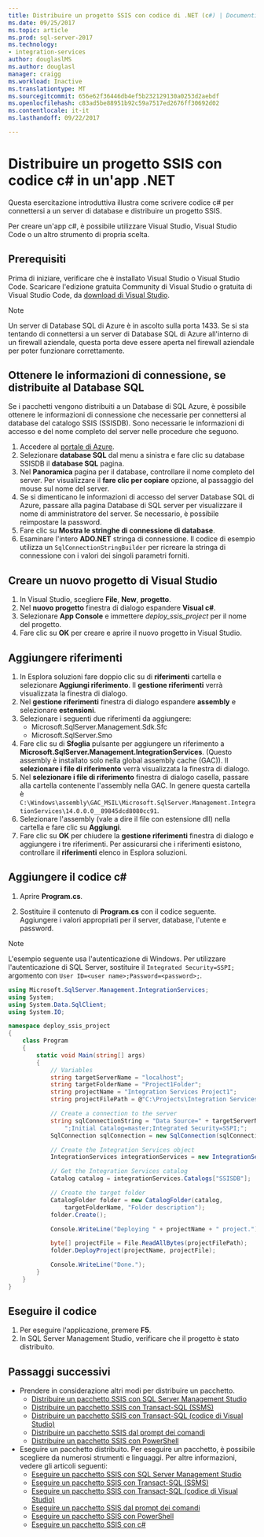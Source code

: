 ```yaml
---
title: Distribuire un progetto SSIS con codice di .NET (c#) | Documenti Microsoft
ms.date: 09/25/2017
ms.topic: article
ms.prod: sql-server-2017
ms.technology:
- integration-services
author: douglaslMS
ms.author: douglasl
manager: craigg
ms.workload: Inactive
ms.translationtype: MT
ms.sourcegitcommit: 656e62f36446db4ef5b232129130a0253d2aebdf
ms.openlocfilehash: c83ad5be88951b92c59a7517ed2676ff30692d02
ms.contentlocale: it-it
ms.lasthandoff: 09/22/2017

---
```

# <a name="deploy-an-ssis-project-with-c-code-in-a-net-app"></a>Distribuire un progetto SSIS con codice c# in un'app .NET
Questa esercitazione introduttiva illustra come scrivere codice c# per connettersi a un server di database e distribuire un progetto SSIS.

Per creare un'app c#, è possibile utilizzare Visual Studio, Visual Studio Code o un altro strumento di propria scelta.

## <a name="prerequisites"></a>Prerequisiti

Prima di iniziare, verificare che è installato Visual Studio o Visual Studio Code. Scaricare l'edizione gratuita Community di Visual Studio o gratuita di Visual Studio Code, da [download di Visual Studio](https://www.visualstudio.com/downloads/).

> [!NOTE]
> Un server di Database SQL di Azure è in ascolto sulla porta 1433. Se si sta tentando di connettersi a un server di Database SQL di Azure all'interno di un firewall aziendale, questa porta deve essere aperta nel firewall aziendale per poter funzionare correttamente.

## <a name="get-the-connection-info-if-deployed-to-sql-database"></a>Ottenere le informazioni di connessione, se distribuite al Database SQL 

Se i pacchetti vengono distribuiti a un Database di SQL Azure, è possibile ottenere le informazioni di connessione che necessarie per connettersi al database del catalogo SSIS (SSISDB). Sono necessarie le informazioni di accesso e del nome completo del server nelle procedure che seguono.

1. Accedere al [portale di Azure](https://portal.azure.com/).
2. Selezionare **database SQL** dal menu a sinistra e fare clic su database SSISDB il **database SQL** pagina. 
3. Nel **Panoramica** pagina per il database, controllare il nome completo del server. Per visualizzare il **fare clic per copiare** opzione, al passaggio del mouse sul nome del server. 
4. Se si dimenticano le informazioni di accesso del server Database SQL di Azure, passare alla pagina Database di SQL server per visualizzare il nome di amministratore del server. Se necessario, è possibile reimpostare la password.
5. Fare clic su **Mostra le stringhe di connessione di database**.
6. Esaminare l'intero **ADO.NET** stringa di connessione. Il codice di esempio utilizza un `SqlConnectionStringBuilder` per ricreare la stringa di connessione con i valori dei singoli parametri forniti.

## <a name="create-a-new-visual-studio-project"></a>Creare un nuovo progetto di Visual Studio

1. In Visual Studio, scegliere **File**, **New**, **progetto**. 
2. Nel **nuovo progetto** finestra di dialogo espandere **Visual c#**.
3. Selezionare **App Console** e immettere *deploy_ssis_project* per il nome del progetto.
4. Fare clic su **OK** per creare e aprire il nuovo progetto in Visual Studio.

## <a name="add-references"></a>Aggiungere riferimenti
1. In Esplora soluzioni fare doppio clic su di **riferimenti** cartella e selezionare **Aggiungi riferimento**. Il **gestione riferimenti** verrà visualizzata la finestra di dialogo.
2. Nel **gestione riferimenti** finestra di dialogo espandere **assembly** e selezionare **estensioni**.
3. Selezionare i seguenti due riferimenti da aggiungere:
    -   Microsoft.SqlServer.Management.Sdk.Sfc
    -   Microsoft.SqlServer.Smo
4. Fare clic su di **Sfoglia** pulsante per aggiungere un riferimento a **Microsoft.SqlServer.Management.IntegrationServices**. (Questo assembly è installato solo nella global assembly cache (GAC)). Il **selezionare i file di riferimento** verrà visualizzata la finestra di dialogo.
5. Nel **selezionare i file di riferimento** finestra di dialogo casella, passare alla cartella contenente l'assembly nella GAC. In genere questa cartella è `C:\Windows\assembly\GAC_MSIL\Microsoft.SqlServer.Management.IntegrationServices\14.0.0.0__89845dcd8080cc91`.
6. Selezionare l'assembly (vale a dire il file con estensione dll) nella cartella e fare clic su **Aggiungi**.
7. Fare clic su **OK** per chiudere la **gestione riferimenti** finestra di dialogo e aggiungere i tre riferimenti. Per assicurarsi che i riferimenti esistono, controllare il **riferimenti** elenco in Esplora soluzioni.

## <a name="add-the-c-code"></a>Aggiungere il codice c# 
1. Aprire **Program.cs**.

2. Sostituire il contenuto di **Program.cs** con il codice seguente. Aggiungere i valori appropriati per il server, database, l'utente e password.

> [!NOTE]
> L'esempio seguente usa l'autenticazione di Windows. Per utilizzare l'autenticazione di SQL Server, sostituire il `Integrated Security=SSPI;` argomento con `User ID=<user name>;Password=<password>;`.

```csharp
using Microsoft.SqlServer.Management.IntegrationServices;
using System;
using System.Data.SqlClient;
using System.IO;

namespace deploy_ssis_project
{
    class Program
    {
        static void Main(string[] args)
        {
            // Variables
            string targetServerName = "localhost";
            string targetFolderName = "Project1Folder";
            string projectName = "Integration Services Project1";
            string projectFilePath = @"C:\Projects\Integration Services Project1\Integration Services Project1\bin\Development\Integration Services Project1.ispac";

            // Create a connection to the server
            string sqlConnectionString = "Data Source=" + targetServerName +
                ";Initial Catalog=master;Integrated Security=SSPI;";
            SqlConnection sqlConnection = new SqlConnection(sqlConnectionString);

            // Create the Integration Services object
            IntegrationServices integrationServices = new IntegrationServices(sqlConnection);

            // Get the Integration Services catalog
            Catalog catalog = integrationServices.Catalogs["SSISDB"];

            // Create the target folder
            CatalogFolder folder = new CatalogFolder(catalog,
                targetFolderName, "Folder description");
            folder.Create();

            Console.WriteLine("Deploying " + projectName + " project.");

            byte[] projectFile = File.ReadAllBytes(projectFilePath);
            folder.DeployProject(projectName, projectFile);

            Console.WriteLine("Done.");
        }
    }
}
```

## <a name="run-the-code"></a>Eseguire il codice

1. Per eseguire l'applicazione, premere **F5**.
2. In SQL Server Management Studio, verificare che il progetto è stato distribuito.

## <a name="next-steps"></a>Passaggi successivi
- Prendere in considerazione altri modi per distribuire un pacchetto.
    - [Distribuire un pacchetto SSIS con SQL Server Management Studio](./ssis-quickstart-deploy-ssms.md)
    - [Distribuire un pacchetto SSIS con Transact-SQL (SSMS)](./ssis-quickstart-deploy-tsql-ssms.md)
    - [Distribuire un pacchetto SSIS con Transact-SQL (codice di Visual Studio)](ssis-quickstart-deploy-tsql-vscode.md)
    - [Distribuire un pacchetto SSIS dal prompt dei comandi](./ssis-quickstart-deploy-cmdline.md)
    - [Distribuire un pacchetto SSIS con PowerShell](ssis-quickstart-deploy-powershell.md)
- Eseguire un pacchetto distribuito. Per eseguire un pacchetto, è possibile scegliere da numerosi strumenti e linguaggi. Per altre informazioni, vedere gli articoli seguenti:
    - [Eseguire un pacchetto SSIS con SQL Server Management Studio](./ssis-quickstart-run-ssms.md)
    - [Eseguire un pacchetto SSIS con Transact-SQL (SSMS)](./ssis-quickstart-run-tsql-ssms.md)
    - [Eseguire un pacchetto SSIS con Transact-SQL (codice di Visual Studio)](ssis-quickstart-run-tsql-vscode.md)
    - [Eseguire un pacchetto SSIS dal prompt dei comandi](./ssis-quickstart-run-cmdline.md)
    - [Eseguire un pacchetto SSIS con PowerShell](ssis-quickstart-run-powershell.md)
    - [Eseguire un pacchetto SSIS con c#](./ssis-quickstart-run-dotnet.md) 

